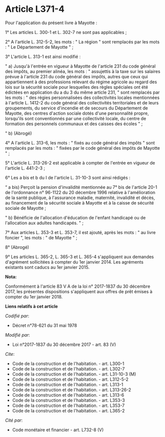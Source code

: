 # Article L371-4

Pour l'application du présent livre à Mayotte :

1° Les articles L. 300-1 et L. 302-7 ne sont pas applicables ;

2° A l'article L. 312-5-2, les mots : " La région " sont remplacés par les mots : " Le Département de Mayotte " ;

3° L'article L. 313-1 est ainsi modifié :

" a) Jusqu'à l'entrée en vigueur à Mayotte de l'article 231 du code général des impôts, au premier alinéa, les mots : "
assujettis à la taxe sur les salaires prévue à l'article 231 du code général des impôts, autres que ceux qui appartiennent à
des professions relevant du régime agricole au regard des lois sur la sécurité sociale pour lesquelles des règles spéciales
ont été édictées en application du a du 3 du même article 231, " sont remplacés par les mots : " des régies personnalisées
des collectivités locales mentionnées à l'article L. 1412-2 du code général des collectivités territoriales et de leurs
groupements, du service d'incendie et de secours du Département de Mayotte, des centres d'action sociale dotés d'une
personnalité propre, lorsqu'ils sont conventionnés par une collectivité locale, du centre de formation des personnels
communaux et des caisses des écoles " ;

" b) (Abrogé)

4° A l'article L. 313-6, les mots : " fixés au code général des impôts " sont remplacés par les mots : " fixées par le code
général des impôts de Mayotte " ;

5° L'article L. 313-26-2 est applicable à compter de l'entrée en vigueur de l'article L. 441-2-3 ;

6° Les a bis et b du I de l'article L. 31-10-3 sont ainsi rédigés :

“ a bis) Perçoit la pension d'invalidité mentionnée au 7° bis de l'article 20-1 de l'ordonnance n° 96-1122 du 20 décembre
1996 relative à l'amélioration de la santé publique, à l'assurance maladie, maternité, invalidité et décès, au financement de
la sécurité sociale à Mayotte et à la caisse de sécurité sociale de Mayotte ;

" b) Bénéficie de l'allocation d'éducation de l'enfant handicapé ou de l'allocation aux adultes handicapés. " ;

7° Aux articles L. 353-3 et L. 353-7, il est ajouté, après les mots : " au livre foncier ", les mots : " de Mayotte " ;

8° (Abrogé)

9° Les articles L. 365-2, L. 365-3 et L. 365-4 s'appliquent aux demandes d'agrément sollicitées à compter du 1er janvier
2014. Les agréments existants sont caducs au 1er janvier 2015.

**Nota:**

Conformément à l'article 83 V A de la loi n° 2017-1837 du 30 décembre 2017, les présentes dispositions s'appliquent aux
offres de prêt émises à compter du 1er janvier 2018.

**Liens relatifs à cet article**

_Codifié par_:

  - Décret n°78-621 du 31 mai 1978

_Modifié par_:

  - Loi n°2017-1837 du 30 décembre 2017 - art. 83 (V)

_Cite_:

  - Code de la construction et de l'habitation. - art. L300-1
  - Code de la construction et de l'habitation. - art. L302-7
  - Code de la construction et de l'habitation. - art. L31-10-3 (M)
  - Code de la construction et de l'habitation. - art. L312-5-2
  - Code de la construction et de l'habitation. - art. L313-1
  - Code de la construction et de l'habitation. - art. L313-26-2
  - Code de la construction et de l'habitation. - art. L313-6
  - Code de la construction et de l'habitation. - art. L353-3
  - Code de la construction et de l'habitation. - art. L353-7
  - Code de la construction et de l'habitation. - art. L365-2

_Cité par_:

  - Code monétaire et financier - art. L732-8 (V)
